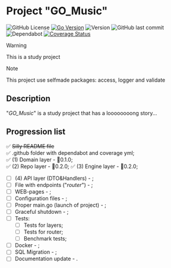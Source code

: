 # Project "**GO_Music**"

![GitHub License](https://img.shields.io/github/license/SerMoskvin/GO_Music?color=red)
[![Go Version](https://img.shields.io/badge/Go-1.24+-blue.svg)](https://golang.org/doc/install)
![Version](https://img.shields.io/github/v/tag/SerMoskvin/GO_Music)
![GitHub last commit](https://img.shields.io/github/last-commit/SerMoskvin/GO_Music)
![Dependabot](https://badgen.net/github/dependabot/SerMoskvin/GO_Music)
[![Coverage Status](https://coveralls.io/repos/github/SerMoskvin/GO_Music/badge.svg?branch=main)](https://coveralls.io/github/SerMoskvin/GO_Music?branch=main)
>[!WARNING]
>This is a study project

>[!NOTE]
>This project use selfmade packages: access, logger and validate 

## Description

"*GO_Music*" is a study project that has a loooooooong story...

## Progression list

✅ ~~Silly README file~~    
✅ .github folder with dependabot and coverage yml;    
✅ (1) Domain layer - 🔖0.1.0;  
✅ (2) Repo layer - 🔖0.2.0;
✅ (3) Engine layer - 🔖0.2.0;
- [ ] (4) API layer (DTO&Handlers) - ;
- [ ] File with endpoints ("*router*") - ;
- [ ] WEB-pages - ;
- [ ] Configuration files - ;
- [ ] Proper main.go (launch of project) - ;
- [ ] Graceful shutdown - ;
- [ ] Tests:
    - [ ] Tests for layers;
    - [ ] Tests for router;
    - [ ] Benchmark tests;
- [ ] Docker - ;
- [ ] SQL Migration - ;
- [ ] Documentation update - .
